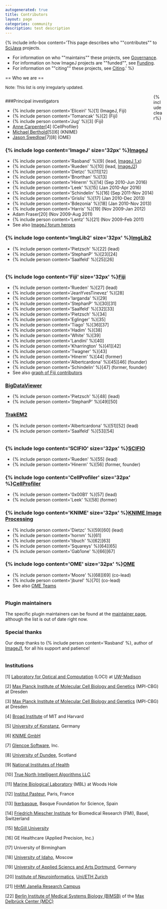 ```yaml
---
autogenerated: true
title: Contributors
layout: page
categories: community
description: test description
---
```


{% include info-box content='This page describes who ""contributes"" to [SciJava](SciJava) projects.

-   For information on who ""maintains"" these projects, see [Governance](Governance).
-   For information on how ImageJ projects are ""funded"", see [Funding](Funding).
-   For information on ""citing"" these projects, see [Citing](Citing).' %}


== Who we are ==

<div style="font-size: small">

Note: This list is only irregularly updated.

</div>
<div style="float: left">

###Principal investigators

-   {% include person content='Eliceiri' %}[1] (ImageJ, Fiji)
-   {% include person content='Tomancak' %}[2] (Fiji)
-   {% include person content='Jug' %}[3] (Fiji)
-   [Anne Carpenter](http://www.broadinstitute.org/~anne/)[4] (CellProfiler)
-   [Michael Berthold](http://www.informatik.uni-konstanz.de/berthold/mitglieder/prof-dr-michael-berthold/)[5][6] (KNIME)
-   [Jason Swedlow](http://www.lifesci.dundee.ac.uk/people/jason-swedlow)[7][8] (OME)

### {% include logo content='ImageJ' size='32px' %}[ImageJ](ImageJ)

-   {% include person content='Rasband' %}[9] (lead, [ImageJ 1.x](ImageJ_1.x))
-   {% include person content='Rueden' %}[10] (lead, [ImageJ2](ImageJ2))
-   {% include person content='Dietzc' %}[11][12]
-   {% include person content='Bnorthan' %}[13]
-   {% include person content='Hinerm' %}[14] (Sep 2010-Jun 2016)
-   {% include person content='Leek' %}[15] (Jan 2010-Apr 2016)
-   {% include person content='Schindelin' %}[16] (Sep 2011-Nov 2014)
-   {% include person content='Grislis' %}[17] (Jan 2010-Dec 2013)
-   {% include person content='Bdezonia' %}[18] (Jan 2010-Nov 2013)
-   {% include person content='Harris' %}[19] (Nov 2009-Jan 2012)
-   Adam Fraser[20] (Nov 2009-Aug 2011)
-   {% include person content='Lentz' %}[21] (Nov 2009-Feb 2011)
-   See also [ImageJ forum heroes](http://forum.imagej.net/users)

### {% include logo content='ImgLib2' size='32px' %}[ImgLib2](ImgLib2)

-   {% include person content='Pietzsch' %}[22] (lead)
-   {% include person content='StephanP' %}[23][24]
-   {% include person content='Saalfeld' %}[25][26]

</div>
<div style="float: left">

### {% include logo content='Fiji' size='32px' %}[Fiji](Fiji)

-   {% include person content='Rueden' %}[27] (lead)
-   {% include person content='JeanYvesTinevez' %}[28]
-   {% include person content='Iarganda' %}[29]
-   {% include person content='StephanP' %}[30][31]
-   {% include person content='Saalfeld' %}[32][33]
-   {% include person content='Pietzsch' %}[34]
-   {% include person content='Eglinger' %}[35]
-   {% include person content='Tiago' %}[36][37]
-   {% include person content='Hadim' %}[38]
-   {% include person content='White' %}[39]
-   {% include person content='Landini' %}[40]
-   {% include person content='Kharrington' %}[41][42]
-   {% include person content='Twagner' %}[43]
-   {% include person content='Hinerm' %}[44] (former)
-   {% include person content='Albertcardona' %}[45][46] (founder)
-   {% include person content='Schindelin' %}[47] (former, founder)
-   See also [graph of Fiji contributors](https://github.com/fiji/fiji/graphs/contributors)

### [BigDataViewer](BigDataViewer)

-   {% include person content='Pietzsch' %}[48] (lead)
-   {% include person content='StephanP' %}[49][50]

### [TrakEM2](TrakEM2)

-   {% include person content='Albertcardona' %}[51][52] (lead)
-   {% include person content='Saalfeld' %}[53][54]

</div>
<div style="float: left">

### {% include logo content='SCIFIO' size='32px' %}[SCIFIO](SCIFIO)

-   {% include person content='Rueden' %}[55] (lead)
-   {% include person content='Hinerm' %}[56] (former, founder)

### {% include logo content='CellProfiler' size='32px' %}[CellProfiler](CellProfiler)

-   {% include person content='0x00B1' %}[57] (lead)
-   {% include person content='Leek' %}[58] (former)

### {% include logo content='KNIME' size='32px' %}[KNIME Image Processing](KNIME)

-   {% include person content='Dietzc' %}[59][60] (lead)
-   {% include person content='hornm' %}[61]
-   {% include person content='tibuch' %}[62][63]
-   {% include person content='Squareys' %}[64][65]
-   {% include person content='Gab1one' %}[66][67]

### {% include logo content='OME' size='32px' %}[OME](OME)

-   {% include person content='Moore' %}[68][69] (co-lead)
-   {% include person content='jburel' %}[70] (co-lead)
-   See also [OME Teams](http://openmicroscopy.org/site/about/who-ome)

</div>

{% include clear%}


<div style="float: left">

### Plugin maintainers

The specific plugin maintainers can be found at the [ maintainer page](Maintainer_page), although the list is out of date right now.

### Special thanks

Our deep thanks to {% include person content='Rasband' %}, author of [ImageJ1](ImageJ1), for all his support and patience!

</div>
<div style="float: left">

### Institutions

[1] [Laboratory for Optical and Computation](LOCI) (LOCI) at [UW-Madison](http://wisc.edu/)

[2] [Max Planck Institute of Molecular Cell Biology and Genetics](http://mpi-cbg.de/) (MPI-CBG) at Dresden

[3] [Max Planck Institute of Molecular Cell Biology and Genetics](http://mpi-cbg.de/) (MPI-CBG) at Dresden

[4] [Broad Institute](http://www.broadinstitute.org/) of MIT and Harvard

[5] [University of Konstanz](http://www.uni-konstanz.de/en/welcome/), Germany

[6] [KNIME GmbH](https://www.knime.com/)

[7] [Glencoe Software](http://glencoesoftware.com/), Inc.

[8] [University of Dundee](http://www.dundee.ac.uk/), Scotland

[9] [National Institutes of Health](http://www.nih.gov/)

[10] [True North Intelligent Algorithms LLC](http://www.truenorth-ia.com/)

[11] [Marine Biological Laboratory](http://www.mbl.edu/) (MBL) at Woods Hole


[12] [Institut Pasteur](http://www.pasteur.fr/en), Paris, France

[13] [Ikerbasque](http://www.ikerbasque.net/), Basque Foundation for Science, Spain

[14] [Friedrich Miescher Institute](https://www.fmi.ch/) for Biomedical Research (FMI), Basel, Switzerland

[15] [McGill University](https://www.mcgill.ca/)

[16] GE Healthcare (Applied Precision, Inc.)

[17] University of Birmingham

[18] [University of Idaho](http://www.uidaho.edu), Moscow

[19] [University of Applied Sciencs and Arts Dortmund](http://www.fh-dortmund.de), Germany

[20] [Institute of Neuroinformatics](https://www.ini.uzh.ch/), [Uni/ETH Zurich](https://www.ethz.ch/en.html)

[21] [HHMI Janelia Research Campus](http://janelia.org/)

[22] [Berlin Institute of Medical Systems Biology (BIMSB)](https://www.mdc-berlin.de/13800178/en/bimsb) of the [Max Delbrück Center (MDC)](https://www.mdc-berlin.de/en)



</div>
